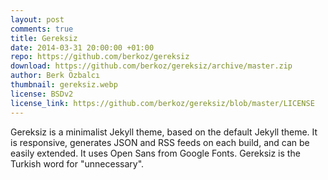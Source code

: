```yaml
---
layout: post
comments: true
title: Gereksiz
date: 2014-03-31 20:00:00 +01:00
repo: https://github.com/berkoz/gereksiz
download: https://github.com/berkoz/gereksiz/archive/master.zip 
author: Berk Özbalcı
thumbnail: gereksiz.webp
license: BSDv2
license_link: https://github.com/berkoz/gereksiz/blob/master/LICENSE
---
```


Gereksiz is a minimalist Jekyll theme, based on the default Jekyll theme.
It is responsive, generates JSON and RSS feeds on each build, and can be easily extended. It uses Open Sans from Google Fonts.
Gereksiz is the Turkish word for "unnecessary".
